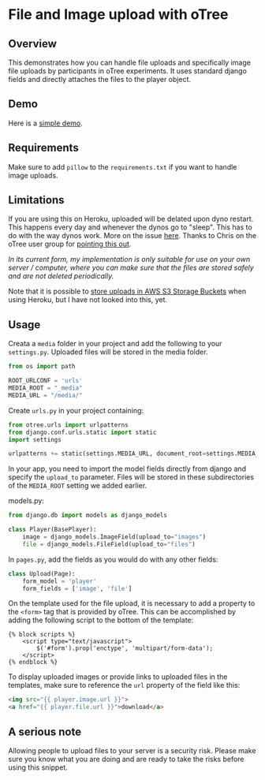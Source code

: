 # File and Image upload with oTree
## Overview
This demonstrates how you can handle file uploads and specifically image file uploads by participants in oTree experiments. It uses standard django fields and directly attaches the files to the player object.

## Demo
Here is a [simple demo](https://otree-file-upload.herokuapp.com).

## Requirements
Make sure to add ```pillow``` to the ```requirements.txt``` if you want to handle image uploads.

## Limitations
If you are using this on Heroku, uploaded will be delated upon dyno restart. This happens every day and whenever the dynos go to "sleep". This has to do with the way dynos work. More on the issue [here](https://help.heroku.com/K1PPS2WM/why-are-my-file-uploads-missing-deleted). Thanks to Chris on the oTree user group for [pointing this out](https://groups.google.com/d/msg/otree/yDfxRkRQZrk/pONH-c5MAgAJ).

_In its current form, my implementation is only suitable for use on your own server / computer, where you can make sure that the files are stored safely and are not deleted periodically._

Note that it is possible to [store uploads in AWS S3 Storage Buckets](https://devcenter.heroku.com/articles/s3-upload-python) when using Heroku, but I have not looked into this, yet.


## Usage
Creata a ```media``` folder in your project and add the following to your ```settings.py```. Uploaded files will be stored in the media folder.
```python
from os import path

ROOT_URLCONF = 'urls'
MEDIA_ROOT = "_media"
MEDIA_URL = "/media/"
```

Create ```urls.py``` in your project containing:
```python
from otree.urls import urlpatterns
from django.conf.urls.static import static
import settings

urlpatterns += static(settings.MEDIA_URL, document_root=settings.MEDIA_ROOT)
```

In your app, you need to import the model fields directly from django and specify the ```upload_to``` parameter. Files will be stored in these subdirectories of the ```MEDIA_ROOT``` setting we added earlier.

models.py:
```python
from django.db import models as django_models

class Player(BasePlayer):
    image = django_models.ImageField(upload_to="images")
    file = django_models.FileField(upload_to="files")
```

In ```pages.py```, add the fields as you would do with any other fields:
```python
class Upload(Page):
    form_model = 'player'
    form_fields = ['image', 'file']
```

On the template used for the file upload, it is necessary to add a property to the ```<form>``` tag that is provided by oTree. This can be accomplished by adding the following script to the bottom of the template:

```
{% block scripts %}
    <script type="text/javascript">
        $('#form').prop('enctype', 'multipart/form-data');
    </script>
{% endblock %}
```

To display uploaded images or provide links to uploaded files in the templates, make sure to reference the ```url``` property of the field like this:
```html
<img src="{{ player.image.url }}">
<a href="{{ player.file.url }}">download</a>
```

## A serious note
Allowing people to upload files to your server is a security risk. Please make sure you know what you are doing and are ready to take the risks before using this snippet.
